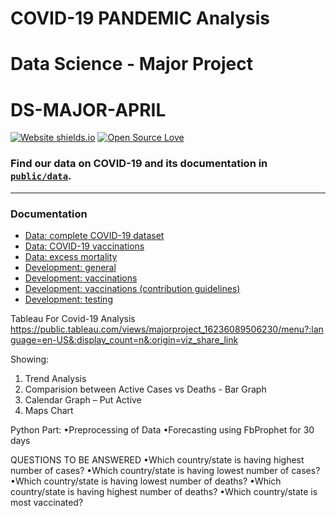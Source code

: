 # COVID-19 PANDEMIC Analysis
# Data Science - Major Project
# DS-MAJOR-APRIL

[![Website shields.io](https://img.shields.io/website-up-down-green-red/http/shields.io.svg)](https://ourworldindata.org/coronavirus)
[![Open Source Love](https://badges.frapsoft.com/os/v1/open-source.png?v=103)]()

### Find our data on COVID-19 and its documentation in [`public/data`](public/data).

---

### Documentation

- [Data: complete COVID-19 dataset](public/data/README.md)
- [Data: COVID-19 vaccinations](public/data/vaccinations/README.md)
- [Data: excess mortality](public/data/excess_mortality/README.md)
- [Development: general](scripts/README.md)
- [Development: vaccinations](scripts/scripts/vaccinations/README.md)
- [Development: vaccinations (contribution guidelines)](scripts/scripts/vaccinations/CONTRIBUTE.md)
- [Development: testing](scripts/scripts/testing/README.md)


Tableau For Covid-19 Analysis
https://public.tableau.com/views/majorproject_16236089506230/menu?:language=en-US&:display_count=n&:origin=viz_share_link

Showing:
1. Trend Analysis 
2. Comparision between Active Cases vs Deaths - Bar Graph
3. Calendar Graph – Put Active
4. Maps Chart

Python Part:
•Preprocessing of Data
•Forecasting using FbProphet for 30 days

QUESTIONS TO BE ANSWERED
•Which country/state is having highest number of cases?
•Which country/state is having lowest number of cases?
•Which country/state is having lowest number of deaths?
•Which country/state is having highest number of deaths?
•Which country/state is most vaccinated?
